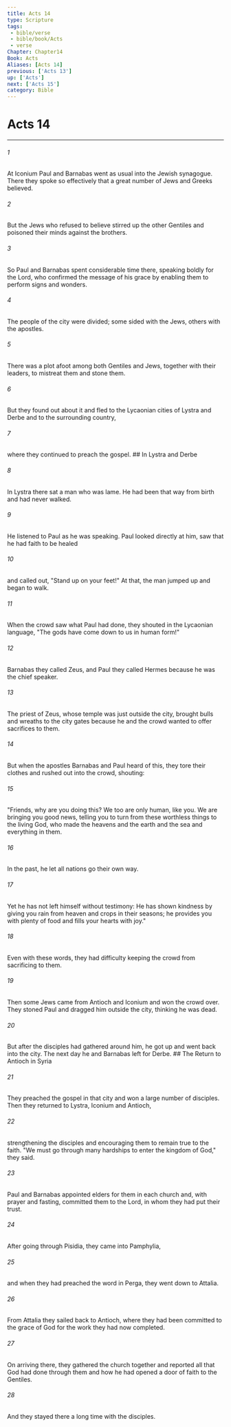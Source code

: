```yaml
---
title: Acts 14
type: Scripture
tags:
 - bible/verse
 - bible/book/Acts
 - verse
Chapter: Chapter14
Book: Acts
Aliases: [Acts 14]
previous: ['Acts 13']
up: ['Acts']
next: ['Acts 15']
category: Bible
---
```

# Acts 14

***


###### 1 
At Iconium Paul and Barnabas went as usual into the Jewish synagogue. There they spoke so effectively that a great number of Jews and Greeks believed. 

###### 2 
But the Jews who refused to believe stirred up the other Gentiles and poisoned their minds against the brothers. 

###### 3 
So Paul and Barnabas spent considerable time there, speaking boldly for the Lord, who confirmed the message of his grace by enabling them to perform signs and wonders. 

###### 4 
The people of the city were divided; some sided with the Jews, others with the apostles. 

###### 5 
There was a plot afoot among both Gentiles and Jews, together with their leaders, to mistreat them and stone them. 

###### 6 
But they found out about it and fled to the Lycaonian cities of Lystra and Derbe and to the surrounding country, 

###### 7 
where they continued to preach the gospel. ## In Lystra and Derbe 

###### 8 
In Lystra there sat a man who was lame. He had been that way from birth and had never walked. 

###### 9 
He listened to Paul as he was speaking. Paul looked directly at him, saw that he had faith to be healed 

###### 10 
and called out, "Stand up on your feet!" At that, the man jumped up and began to walk. 

###### 11 
When the crowd saw what Paul had done, they shouted in the Lycaonian language, "The gods have come down to us in human form!" 

###### 12 
Barnabas they called Zeus, and Paul they called Hermes because he was the chief speaker. 

###### 13 
The priest of Zeus, whose temple was just outside the city, brought bulls and wreaths to the city gates because he and the crowd wanted to offer sacrifices to them. 

###### 14 
But when the apostles Barnabas and Paul heard of this, they tore their clothes and rushed out into the crowd, shouting: 

###### 15 
"Friends, why are you doing this? We too are only human, like you. We are bringing you good news, telling you to turn from these worthless things to the living God, who made the heavens and the earth and the sea and everything in them. 

###### 16 
In the past, he let all nations go their own way. 

###### 17 
Yet he has not left himself without testimony: He has shown kindness by giving you rain from heaven and crops in their seasons; he provides you with plenty of food and fills your hearts with joy." 

###### 18 
Even with these words, they had difficulty keeping the crowd from sacrificing to them. 

###### 19 
Then some Jews came from Antioch and Iconium and won the crowd over. They stoned Paul and dragged him outside the city, thinking he was dead. 

###### 20 
But after the disciples had gathered around him, he got up and went back into the city. The next day he and Barnabas left for Derbe. ## The Return to Antioch in Syria 

###### 21 
They preached the gospel in that city and won a large number of disciples. Then they returned to Lystra, Iconium and Antioch, 

###### 22 
strengthening the disciples and encouraging them to remain true to the faith. "We must go through many hardships to enter the kingdom of God," they said. 

###### 23 
Paul and Barnabas appointed elders for them in each church and, with prayer and fasting, committed them to the Lord, in whom they had put their trust. 

###### 24 
After going through Pisidia, they came into Pamphylia, 

###### 25 
and when they had preached the word in Perga, they went down to Attalia. 

###### 26 
From Attalia they sailed back to Antioch, where they had been committed to the grace of God for the work they had now completed. 

###### 27 
On arriving there, they gathered the church together and reported all that God had done through them and how he had opened a door of faith to the Gentiles. 

###### 28 
And they stayed there a long time with the disciples. 
